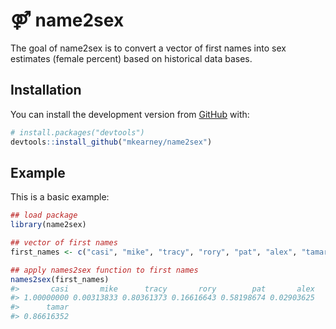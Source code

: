 
<!-- README.md is generated from README.Rmd. Please edit that file -->
⚤ name2sex
==========

The goal of name2sex is to convert a vector of first names into sex estimates (female percent) based on historical data bases.

Installation
------------

You can install the development version from [GitHub](https://github.com/) with:

``` r
# install.packages("devtools")
devtools::install_github("mkearney/name2sex")
```

Example
-------

This is a basic example:

``` r
## load package
library(name2sex)

## vector of first names
first_names <- c("casi", "mike", "tracy", "rory", "pat", "alex", "tamar")

## apply names2sex function to first names
names2sex(first_names)
#>       casi       mike      tracy       rory        pat       alex 
#> 1.00000000 0.00313833 0.80361373 0.16616643 0.58198674 0.02903625 
#>      tamar 
#> 0.86616352
```
